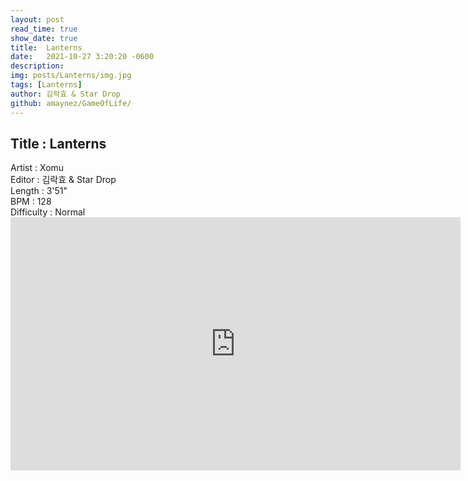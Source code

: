 ```yaml
---
layout: post
read_time: true
show_date: true
title:  Lanterns
date:   2021-10-27 3:20:20 -0600
description: 
img: posts/Lanterns/img.jpg
tags: [Lanterns]
author: 김락효 & Star Drop
github: amaynez/GameOfLife/
---
```

<h2>Title : Lanterns</h2>
Artist : Xomu <br>
Editor : 김락효 & Star Drop <br>
Length : 3'51" <br>
BPM : 128 <br>
Difficulty : Normal <br>

<iframe width="720" height ="405" src="https://www.youtube.com/embed/PRydgNh5yYM" title="YouTube video player" frameborder="0" allow="accelerometer; autoplay; clipboard-write; encrypted-media; gyroscope; picture-in-picture" allowfullscreen></iframe>
